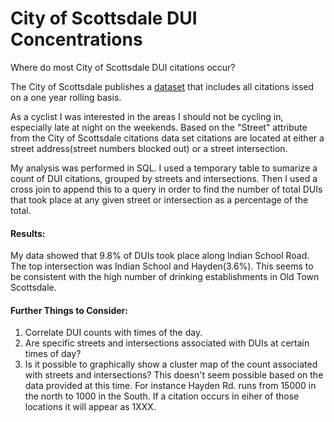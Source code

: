 # City of Scottsdale DUI Concentrations
Where do most City of Scottsdale DUI citations occur? 

The City of Scottsdale publishes a [dataset](http://data.scottsdaleaz.gov/dataset/police-citations) that includes all citations issed on a one year rolling basis.



As a cyclist I was interested in the areas I should not be cycling in, especially late at night on the weekends.  Based on the "Street" attribute from the City of Scottsdale citations data set citations are located at either a street address(street numbers blocked out) or a street intersection.

My analysis was performed in SQL.  I used a temporary table to sumarize a count of DUI citations, grouped by streets and intersections.  Then I used a cross join to append this to a query in order to find the number of total DUIs that took place at any given street or intersection as a percentage of the total.

#### Results:
My data showed that 9.8% of DUIs took place along Indian School Road.  The top intersection was Indian School and Hayden(3.6%).  This seems to be consistent with the high number of drinking establishments in Old Town Scottsdale.  

#### Further Things to Consider: 
1. Correlate DUI counts with times of the day.
2. Are specific streets and intersections associated with DUIs at certain times of day?
3. Is it possible to graphically show a cluster map of the count associated with streets and intersections?  This doesn't seem possible based on the data provided at this time.  For instance Hayden Rd. runs from 15000 in the north to 1000 in the South.  If a citation occurs in eiher of those locations it will appear as 1XXX.

